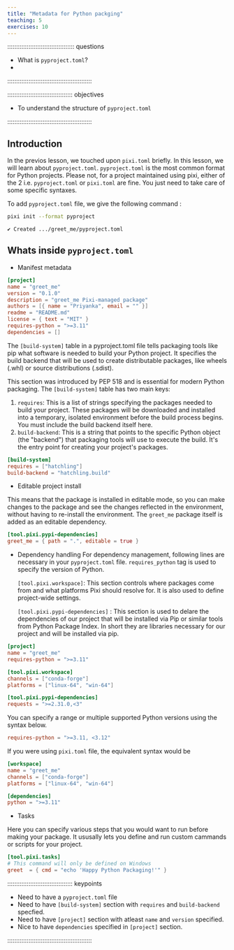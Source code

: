 ```yaml
---
title: "Metadata for Python packging"
teaching: 5
exercises: 10
---
```


:::::::::::::::::::::::::::::::::::::: questions

- What is `pyproject.toml`?
- 

::::::::::::::::::::::::::::::::::::::::::::::::

::::::::::::::::::::::::::::::::::::: objectives

- To understand the structure of `pyproject.toml`

::::::::::::::::::::::::::::::::::::::::::::::::

## Introduction

In the previos lesson, we touched upon `pixi.toml` briefly. In this lesson, we will learn about `pyproject.toml`.
`pyproject.toml` is the most common format for Python projects.
Please not, for a project maintained using pixi, either of the 2 i.e. `pyproject.toml` or `pixi.toml` are fine. You just need to take care of some specific syntaxes.

To add `pyproject.toml` file, we give the following command : 
```bash
pixi init --format pyproject
```
```output
✔ Created .../greet_me/pyproject.toml
```
## Whats inside `pyproject.toml`

- Manifest metadata
```toml
[project]
name = "greet_me"
version = "0.1.0"
description = "greet_me Pixi-managed package"
authors = [{ name = "Priyanka", email = "" }]
readme = "README.md"
license = { text = "MIT" }
requires-python = ">=3.11"
dependencies = []
```
The `[build-system]` table in a pyproject.toml file tells packaging tools like pip what software is needed to build your Python project. It specifies the build backend that will be used to create distributable packages, like wheels (.whl) or source distributions (.sdist).

This section was introduced by PEP 518 and is essential for modern Python packaging.
The `[build-system]` table has two main keys:

1. `requires`: This is a list of strings specifying the packages needed to build your project. These packages will be downloaded and installed into a temporary, isolated environment before the build process begins. You must include the build backend itself here.
2. `build-backend`: This is a string that points to the specific Python object (the "backend") that packaging tools will use to execute the build. It's the entry point for creating your project's packages.
```toml
[build-system]
requires = ["hatchling"]
build-backend = "hatchling.build"
```
- Editable project install

This means that the package is installed in editable mode, so you can make changes to the package and see the changes reflected in the environment, without having to re-install the environment. The `greet_me` package itself is added as an editable dependency.
  
```toml
[tool.pixi.pypi-dependencies]
greet_me = { path = ".", editable = true }
```
  
- Dependency handling
  For dependency management, following lines are necessary in your `pyproject.toml` file. `requires_python` tag is used to specify the version of Python.
  
  `[tool.pixi.workspace]`: This section controls where packages come from and what platforms Pixi should resolve for. It is also used to define project-wide settings.
  
  `[tool.pixi.pypi-dependencies]` : This section is used to delare the dependencies of our project that will be installed via Pip or similar tools from Python Package Index. In short they are libraries necessary for our project and will be installed via pip.

```toml
[project]
name = "greet_me"
requires-python = ">=3.11"

[tool.pixi.workspace]
channels = ["conda-forge"]
platforms = ["linux-64", "win-64"]

[tool.pixi.pypi-dependencies]
requests = ">=2.31.0,<3"
```
You can specify a range or multiple supported Python versions using the syntax below.
```toml
requires-python = ">=3.11, <3.12"
```
If you were using `pixi.toml` file, the equivalent syntax would be 
```toml
[workspace]
name = "greet_me"
channels = ["conda-forge"]
platforms = ["linux-64", "win-64"]

[dependencies]
python = ">=3.11"
```
- Tasks

Here you can specify various steps that you would want to run before making your package. It ususally lets you define and run custom cammands or scripts for your project.
```toml
[tool.pixi.tasks]
# This command will only be defined on Windows
greet  = { cmd = "echo 'Happy Python Packaging!'" }
```
::::::::::::::::::::::::::::::::::::: keypoints
- Need to have a `pyproject.toml` file
- Need to have `[build-system]` section  with `requires` and `build-backend` specfied.
- Need to have `[project]` section with atleast `name` and `version` specified.
- Nice to have `dependencies` specified in `[project]` section.
  
::::::::::::::::::::::::::::::::::::::::::::::::
